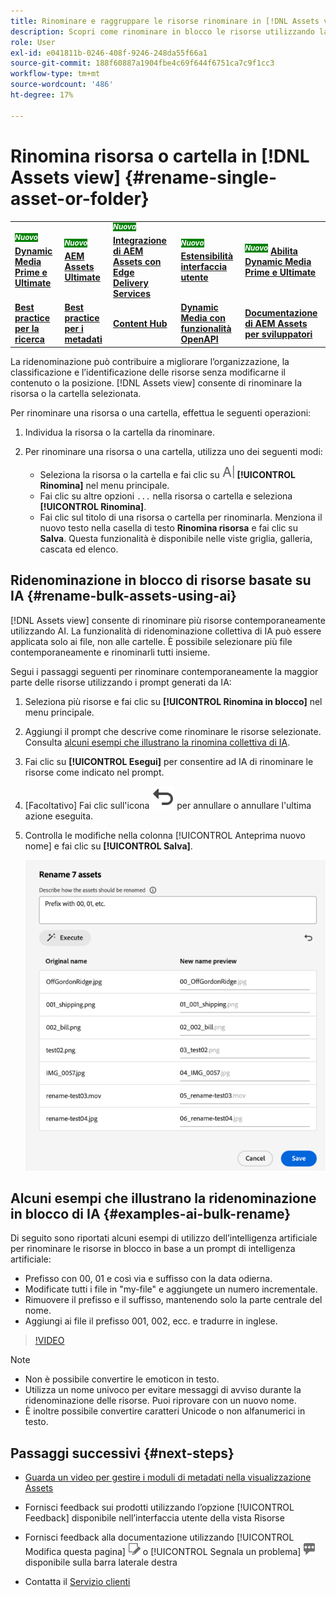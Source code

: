 ```yaml
---
title: Rinominare e raggruppare le risorse rinominare in [!DNL Assets view]
description: Scopri come rinominare in blocco le risorse utilizzando la nuova interfaccia utente di Assets (vista Assets). Consente di rinominare più risorse contemporaneamente.
role: User
exl-id: e041811b-0246-408f-9246-248da55f66a1
source-git-commit: 188f60887a1904fbe4c69f644f6751ca7c9f1cc3
workflow-type: tm+mt
source-wordcount: '486'
ht-degree: 17%

---
```


# Rinomina risorsa o cartella in [!DNL Assets view] {#rename-single-asset-or-folder}

<table>
    <tr>
        <td>
            <sup style= "background-color:#008000; color:#FFFFFF; font-weight:bold"><i>Nuovo</i></sup> <a href="/help/assets/dynamic-media/dm-prime-ultimate.md"><b>Dynamic Media Prime e Ultimate</b></a>
        </td>
        <td>
            <sup style= "background-color:#008000; color:#FFFFFF; font-weight:bold"><i>Nuovo</i></sup> <a href="/help/assets/assets-ultimate-overview.md"><b>AEM Assets Ultimate</b></a>
        </td>
        <td>
            <sup style= "background-color:#008000; color:#FFFFFF; font-weight:bold"><i>Nuova</i></sup> <a href="/help/assets/integrate-aem-assets-edge-delivery-services.md"><b>Integrazione di AEM Assets con Edge Delivery Services</b></a>
        </td>
        <td>
            <sup style= "background-color:#008000; color:#FFFFFF; font-weight:bold"><i>Nuovo</i></sup> <a href="/help/assets/aem-assets-view-ui-extensibility.md"><b>Estensibilità interfaccia utente</b></a>
        </td>
          <td>
            <sup style= "background-color:#008000; color:#FFFFFF; font-weight:bold"><i>Nuovo</i></sup> <a href="/help/assets/dynamic-media/enable-dynamic-media-prime-and-ultimate.md"><b>Abilita Dynamic Media Prime e Ultimate</b></a>
        </td>
    </tr>
    <tr>
        <td>
            <a href="/help/assets/search-best-practices.md"><b>Best practice per la ricerca</b></a>
        </td>
        <td>
            <a href="/help/assets/metadata-best-practices.md"><b>Best practice per i metadati</b></a>
        </td>
        <td>
            <a href="/help/assets/product-overview.md"><b>Content Hub</b></a>
        </td>
        <td>
            <a href="/help/assets/dynamic-media-open-apis-overview.md"><b>Dynamic Media con funzionalità OpenAPI</b></a>
        </td>
        <td>
            <a href="https://developer.adobe.com/experience-cloud/experience-manager-apis/"><b>Documentazione di AEM Assets per sviluppatori</b></a>
        </td>
    </tr>
</table>

La ridenominazione può contribuire a migliorare l’organizzazione, la classificazione e l’identificazione delle risorse senza modificarne il contenuto o la posizione. [!DNL Assets view] consente di rinominare la risorsa o la cartella selezionata.

Per rinominare una risorsa o una cartella, effettua le seguenti operazioni:

1. Individua la risorsa o la cartella da rinominare.

1. Per rinominare una risorsa o una cartella, utilizza uno dei seguenti modi:

   * Seleziona la risorsa o la cartella e fai clic su ![icona Rinomina](assets/do-not-localize/rename-icon.png) **[!UICONTROL Rinomina]** nel menu principale.
   * Fai clic su altre opzioni `...` nella risorsa o cartella e seleziona **[!UICONTROL Rinomina]**.
   * Fai clic sul titolo di una risorsa o cartella per rinominarla. Menziona il nuovo testo nella casella di testo **Rinomina risorsa** e fai clic su **Salva**. Questa funzionalità è disponibile nelle viste griglia, galleria, cascata ed elenco.

## Ridenominazione in blocco di risorse basate su IA {#rename-bulk-assets-using-ai}

[!DNL Assets view] consente di rinominare più risorse contemporaneamente utilizzando AI. La funzionalità di ridenominazione collettiva di IA può essere applicata solo ai file, non alle cartelle. È possibile selezionare più file contemporaneamente e rinominarli tutti insieme.

Segui i passaggi seguenti per rinominare contemporaneamente la maggior parte delle risorse utilizzando i prompt generati da IA:

1. Seleziona più risorse e fai clic su **[!UICONTROL Rinomina in blocco]** nel menu principale.

1. Aggiungi il prompt che descrive come rinominare le risorse selezionate. Consulta [alcuni esempi che illustrano la rinomina collettiva di IA](#examples-ai-bulk-rename).

1. Fai clic su **[!UICONTROL Esegui]** per consentire ad IA di rinominare le risorse come indicato nel prompt.

1. [Facoltativo] Fai clic sull&#39;icona ![Annulla](assets/do-not-localize/undo.svg) per annullare o annullare l&#39;ultima azione eseguita.

1. Controlla le modifiche nella colonna [!UICONTROL Anteprima nuovo nome] e fai clic su **[!UICONTROL Salva]**.

   ![Ridenominazione collettiva IA](assets/ai-bulk-rename.png)

## Alcuni esempi che illustrano la ridenominazione in blocco di IA {#examples-ai-bulk-rename}

Di seguito sono riportati alcuni esempi di utilizzo dell’intelligenza artificiale per rinominare le risorse in blocco in base a un prompt di intelligenza artificiale:

* Prefisso con 00, 01 e così via e suffisso con la data odierna.
* Modificate tutti i file in &quot;my-file&quot; e aggiungete un numero incrementale.
* Rimuovere il prefisso e il suffisso, mantenendo solo la parte centrale del nome.
* Aggiungi ai file il prefisso 001, 002, ecc. e tradurre in inglese.

>[!VIDEO](https://video.tv.adobe.com/v/3440975)

>[!NOTE]
>
> * Non è possibile convertire le emoticon in testo.
> * Utilizza un nome univoco per evitare messaggi di avviso durante la ridenominazione delle risorse. Puoi riprovare con un nuovo nome.
> * È inoltre possibile convertire caratteri Unicode o non alfanumerici in testo.

## Passaggi successivi {#next-steps}

* [Guarda un video per gestire i moduli di metadati nella visualizzazione Assets](https://experienceleague.adobe.com/docs/experience-manager-learn/assets-essentials/configuring/metadata-forms.html?lang=it)

* Fornisci feedback sui prodotti utilizzando l’opzione [!UICONTROL Feedback] disponibile nell’interfaccia utente della vista Risorse

* Fornisci feedback alla documentazione utilizzando [!UICONTROL Modifica questa pagina] ![modifica la pagina](assets/do-not-localize/edit-page.png) o [!UICONTROL Segnala un problema] ![crea un problema GitHub](assets/do-not-localize/github-issue.png) disponibile sulla barra laterale destra

* Contatta il [Servizio clienti](https://experienceleague.adobe.com/?support-solution=General&amp;lang=it#support)
